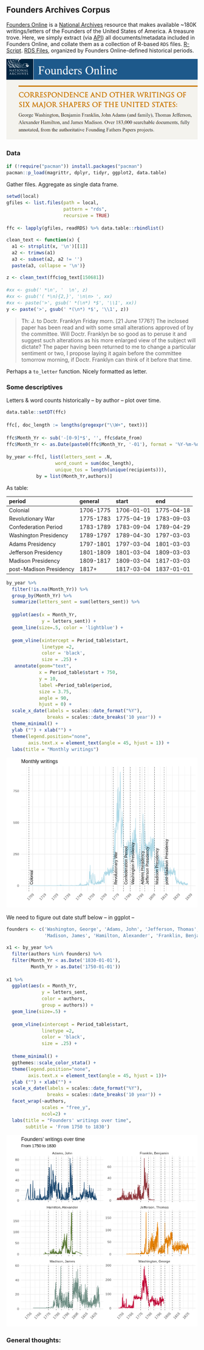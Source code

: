 Founders Archives Corpus
------------------------

[Founders Online](https://founders.archives.gov/) is a [National
Archives](https://www.archives.gov/) resource that makes available
\~180K writings/letters of the Founders of the United States of America.
A treasure trove. Here, we simply extract (via
[API](https://founders.archives.gov/API/docdata/)) all
documents/metadata included in Founders Online, and collate them as a
collection of R-based `RDS` files.
[R-Script](https://github.com/jaytimm/founders_archive_corpus/blob/master/scrape_founders_archive.R).
[RDS
Files](https://github.com/jaytimm/founders_archive_corpus/tree/master/data),
organized by Founders Online-defined historical periods.

![image](/README_files/figure-markdown_github/founders.png)

### Data

``` r
if (!require("pacman")) install.packages("pacman")
pacman::p_load(magrittr, dplyr, tidyr, ggplot2, data.table)
```

Gather files. Aggregate as single data frame.

``` r
setwd(local)
gfiles <- list.files(path = local, 
                     pattern = "rds", 
                     recursive = TRUE) 

ffc <- lapply(gfiles, readRDS) %>% data.table::rbindlist()
```

``` r
clean_text <- function(x) {
  a1 <- strsplit(x, '\n')[[1]]
  a2 <- trimws(a1)
  a3 <- subset(a2, a2 != '')
  paste(a3, collapse = '\n')}
```

``` r
z <- clean_text(ffc$og_text[150681])

#xx <- gsub(' *\n', '  \n', z)
#xx <- gsub('( *\n){2,}', '\n\n> ', xx)
#xx <- paste('>', gsub(' *(\n*) *$', '\\1', xx))
y <- paste('>', gsub(' *(\n*) *$', '\\1', z))
```

> Th: J. to Doctr. Franklyn Friday morn. \[21 June 1776?\] The inclosed
> paper has been read and with some small alterations approved of by the
> committee. Will Doctr. Franklyn be so good as to peruse it and suggest
> such alterations as his more enlarged view of the subject will
> dictate? The paper having been returned to me to change a particular
> sentiment or two, I propose laying it again before the committee
> tomorrow morning, if Doctr. Franklyn can think of it before that time.

Perhaps a `to_letter` function. Nicely formatted as letter.

### Some descriptives

Letters & word counts historically – by author – plot over time.

``` r
data.table::setDT(ffc)

ffc[, doc_length := lengths(gregexpr("\\W+", text))]

ffc$Month_Yr <- sub('-[0-9]*$', '', ffc$date_from)
ffc$Month_Yr <- as.Date(paste0(ffc$Month_Yr, '-01'), format = '%Y-%m-%d')
  
by_year <-ffc[, list(letters_sent = .N, 
                  word_count = sum(doc_length),
                  unique_tos = length(unique(recipients))), 
           by = list(Month_Yr,authors)]
```

As table:

| period                  | general   | start      | end        |
|:------------------------|:----------|:-----------|:-----------|
| Colonial                | 1706-1775 | 1706-01-01 | 1775-04-18 |
| Revolutionary War       | 1775-1783 | 1775-04-19 | 1783-09-03 |
| Confederation Period    | 1783-1789 | 1783-09-04 | 1789-04-29 |
| Washington Presidency   | 1789-1797 | 1789-04-30 | 1797-03-03 |
| Adams Presidency        | 1797-1801 | 1797-03-04 | 1801-03-03 |
| Jefferson Presidency    | 1801-1809 | 1801-03-04 | 1809-03-03 |
| Madison Presidency      | 1809-1817 | 1809-03-04 | 1817-03-03 |
| post-Madison Presidency | 1817+     | 1817-03-04 | 1837-01-01 |

``` r
by_year %>%
  filter(!is.na(Month_Yr)) %>%
  group_by(Month_Yr) %>%
  summarize(letters_sent = sum(letters_sent)) %>%
  
  ggplot(aes(x = Month_Yr, 
             y = letters_sent)) +
  geom_line(size=.5, color = 'lightblue') +
  
  geom_vline(xintercept = Period_table$start,
             linetype =2, 
             color = 'black', 
             size = .25) +
   annotate(geom="text", 
            x = Period_table$start + 750, 
            y = 10, 
            label =Period_table$period,
            size = 3.75,
            angle = 90,
            hjust = 0) +
  scale_x_date(labels = scales::date_format("%Y"),
               breaks = scales::date_breaks('10 year')) +
  theme_minimal() +
  ylab ("") + xlab("") +
  theme(legend.position="none",
        axis.text.x = element_text(angle = 45, hjust = 1)) + 
  labs(title = "Monthly writings")
```

![](README_files/figure-markdown_github/unnamed-chunk-8-1.png)

We need to figure out date stuff below – in ggplot –

``` r
founders <- c('Washington, George', 'Adams, John', 'Jefferson, Thomas', 
              'Madison, James', 'Hamilton, Alexander', 'Franklin, Benjamin')
```

``` r
x1 <- by_year %>%
  filter(authors %in% founders) %>%
  filter(Month_Yr < as.Date('1830-01-01'),
         Month_Yr > as.Date('1750-01-01')) 

x1 %>%
  ggplot(aes(x = Month_Yr, 
             y = letters_sent, 
             color = authors,
             group = authors)) +
  geom_line(size=.5) +
  
  geom_vline(xintercept = Period_table$start,
             linetype =2, 
             color = 'black', 
             size = .25) +
  
  theme_minimal() +
  ggthemes::scale_color_stata() +
  theme(legend.position="none",
        axis.text.x = element_text(angle = 45, hjust = 1))+
  ylab ("") + xlab("") +
  scale_x_date(labels = scales::date_format("%Y"),
               breaks = scales::date_breaks('10 year')) +
  facet_wrap(~authors, 
             scales = "free_y", 
             ncol=2) + 
  labs(title = "Founders' writings over time",
       subtitle = 'From 1750 to 1830')
```

![](README_files/figure-markdown_github/unnamed-chunk-10-1.png)

### General thoughts:
